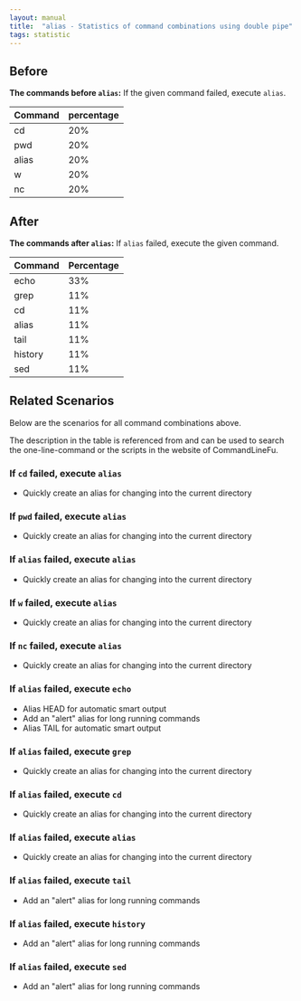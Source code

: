 ```yaml
---
layout: manual
title:  "alias - Statistics of command combinations using double pipe"
tags: statistic
---
```


## Before

__The commands before `alias`:__ If the given command failed, execute `alias`.

| Command | percentage |
|--------|--------|
| cd | 20% |
| pwd | 20% |
| alias | 20% |
| w | 20% |
| nc | 20% |



## After

__The commands after `alias`:__ If `alias` failed, execute the given command.

| Command | Percentage | 
|-------|--------|
| echo | 33% |
| grep | 11% |
| cd | 11% |
| alias | 11% |
| tail | 11% |
| history | 11% |
| sed | 11% |



## Related Scenarios

Below are the scenarios for all command combinations above.

The description in the table is referenced from and can be used to search the one-line-command or the scripts in the website of CommandLineFu.


### If `cd` failed, execute `alias`

- Quickly create an alias for changing into the current directory

            
### If `pwd` failed, execute `alias`

- Quickly create an alias for changing into the current directory

            
### If `alias` failed, execute `alias`

- Quickly create an alias for changing into the current directory

            
### If `w` failed, execute `alias`

- Quickly create an alias for changing into the current directory

            
### If `nc` failed, execute `alias`

- Quickly create an alias for changing into the current directory

            


### If `alias` failed, execute `echo`

- Alias HEAD for automatic smart output
- Add an "alert" alias for long running commands
- Alias TAIL for automatic smart output

            
### If `alias` failed, execute `grep`

- Quickly create an alias for changing into the current directory

            
### If `alias` failed, execute `cd`

- Quickly create an alias for changing into the current directory

            
### If `alias` failed, execute `alias`

- Quickly create an alias for changing into the current directory

            
### If `alias` failed, execute `tail`

- Add an "alert" alias for long running commands

            
### If `alias` failed, execute `history`

- Add an "alert" alias for long running commands

            
### If `alias` failed, execute `sed`

- Add an "alert" alias for long running commands

            
